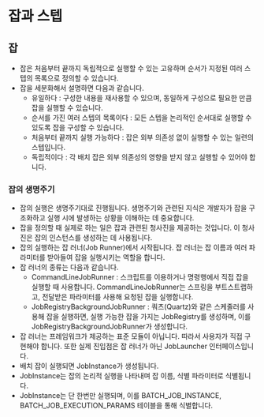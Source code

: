 # 잡과 스텝

## 잡

* 잡은 처음부터 끝까지 독립적으로 실행할 수 있는 고유하며 순서가 지정된 여러 스텝의 목록으로 정의할 수 있습니다.
* 잡을 세분화해서 설명하면 다음과 같습니다.
  * 유일하다 : 구성한 내용을 재사용할 수 있으며, 동일하게 구성으로 필요한 만큼 잡을 실행할 수 있습니다.
  * 순서를 가진 여러 스텝의 목록이다 : 모든 스텝을 논리적인 순서대로 실행할 수 있도록 잡을 구성할 수 있습니다.
  * 처음부터 끝까지 실행 가능하다 : 잡은 외부 의존성 없이 실행할 수 있는 일련의 스텝입니다.
  * 독립적이다 : 각 배치 잡은 외부 의존성의 영향을 받지 않고 실행할 수 있어야 합니다.

### 잡의 생명주기

* 잡의 실행은 생명주기대로 진행됩니다. 생명주기와 관련된 지식은 개발자가 잡을 구조화하고 실행 시에 발생하는 상황을 이해하는 데 중요합니다.
* 잡을 정의할 때 실제로 하는 일은 잡과 관련된 청사진을 제공하는 것입니다. 이 청사진은 잡의 인스턴스를 생성하는 데 사용됩니다.
* 잡의 실행하는 잡 러너(Job Runner)에서 시작됩니다. 잡 러너는 잡 이름과 여러 파라미터를 받아들여 잡을 실행시키는 역할을 합니다.
* 잡 러너의 종류는 다음과 같습니다.
  * CommandLineJobRunner : 스크립트를 이용하거나 명령행에서 직접 잡을 실행할 때 사용합니다. 
CommandLineJobRunner는 스프링을 부트스트랩하고, 전달받은 파라미터를 사용해 요청된 잡을 실행합니다.
  * JobRegistryBackgroundJobRunner : 쿼츠(Quartz)와 같은 스케줄러를 사용해 잡을 실행하면, 실행 가능한 잡을 가지는 JobRegistry를 생성하며, 
이를 JobRegistryBackgroundJobRunner가 생성합니다.
* 잡 러너는 프레임워크가 제공하는 표준 모듈이 아닙니다. 따라서 사용자가 직접 구현해야 합니다. 또한 실제 진입점은 잡 러너가 아닌 JobLauncher 인터페이스입니다.
* 배치 잡이 실행되면 JobInstance가 생성됩니다.
* JobInstance는 잡의 논리적 실행을 나타내며 잡 이름, 식별 파라미터로 식별됩니다.
* JobInstance는 단 한번만 실행되며, 이를 BATCH_JOB_INSTANCE, BATCH_JOB_EXECUTION_PARAMS 테이블을 통해 식별합니다.